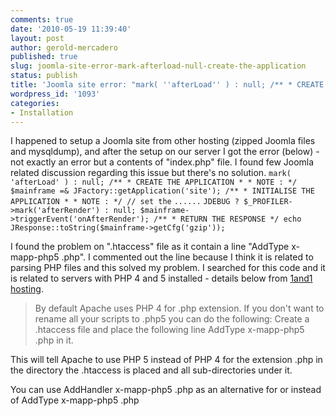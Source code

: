 ```yaml
---
comments: true
date: '2010-05-19 11:39:40'
layout: post
author: gerold-mercadero
published: true
slug: joomla-site-error-mark-afterload-null-create-the-application
status: publish
title: 'Joomla site error: "mark( ''afterLoad'' ) : null; /** * CREATE THE APPLICATION..."'
wordpress_id: '1093'
categories:
- Installation
---
```


I happened to setup a Joomla site from other hosting (zipped Joomla files and mysqldump), and after the setup on our server I got the error (below) - not exactly an error but a contents of "index.php" file.  I found few Joomla related discussion regarding this issue but there's no solution.
`
mark( 'afterLoad' ) : null; /** * CREATE THE APPLICATION * * NOTE : */ $mainframe =& JFactory::getApplication('site'); /** * INITIALISE THE APPLICATION * * NOTE : */ // set the `
`......`
`JDEBUG ? $_PROFILER->mark('afterRender') : null; $mainframe->triggerEvent('onAfterRender'); /** * RETURN THE RESPONSE */ echo JResponse::toString($mainframe->getCfg('gzip'));
`

I found the problem on ".htaccess" file as it contain a line "AddType x-mapp-php5 .php".  I commented out the line because I think it is related to parsing PHP files and this solved my problem.  I searched for this code and it is related to servers with PHP 4 and 5 installed - details below from [1and1 hosting](http://faq.1and1.com/scripting_languages_supported/php/9.html).





> By default Apache uses PHP 4 for .php extension. If you don't want to rename all your
scripts to .php5 you can do the following:
Create a .htaccess file and place the following line AddType x-mapp-php5 .php in it.

This will tell Apache to use PHP 5 instead of PHP 4 for the extension .php in the
directory the .htaccess is placed and all sub-directories under it.

You can use AddHandler x-mapp-php5 .php as an alternative for or instead of
AddType x-mapp-php5 .php





